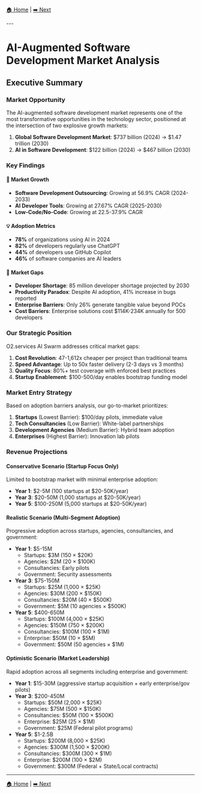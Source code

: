 [🏠 Home](../../README.md) | [➡️ Next](02-market-overview.md)

<link rel="stylesheet" href="../../assets/css/styles.css">
---

# AI-Augmented Software Development Market Analysis

## Executive Summary

### Market Opportunity

The AI-augmented software development market represents one of the most transformative opportunities in the technology sector, positioned at the intersection of two explosive growth markets:

1. **Global Software Development Market**: $737 billion (2024) → $1.47 trillion (2030)
2. **AI in Software Development**: $122 billion (2024) → $467 billion (2030)

### Key Findings

#### 🚀 Market Growth
- **Software Development Outsourcing**: Growing at 56.9% CAGR (2024-2033)
- **AI Developer Tools**: Growing at 27.67% CAGR (2025-2030)
- **Low-Code/No-Code**: Growing at 22.5-37.9% CAGR

#### 💡 Adoption Metrics
- **78%** of organizations using AI in 2024
- **82%** of developers regularly use ChatGPT
- **44%** of developers use GitHub Copilot
- **46%** of software companies are AI leaders

#### 🎯 Market Gaps
- **Developer Shortage**: 85 million developer shortage projected by 2030
- **Productivity Paradox**: Despite AI adoption, 41% increase in bugs reported
- **Enterprise Barriers**: Only 26% generate tangible value beyond POCs
- **Cost Barriers**: Enterprise solutions cost $114K-234K annually for 500 developers

### Our Strategic Position

O2.services AI Swarm addresses critical market gaps:

1. **Cost Revolution**: 47-1,612x cheaper per project than traditional teams
2. **Speed Advantage**: Up to 50x faster delivery (2-3 days vs 3 months)
3. **Quality Focus**: 80%+ test coverage with enforced best practices
4. **Startup Enablement**: $100-500/day enables bootstrap funding model

### Market Entry Strategy

Based on adoption barriers analysis, our go-to-market prioritizes:

1. **Startups** (Lowest Barrier): $100/day pilots, immediate value
2. **Tech Consultancies** (Low Barrier): White-label partnerships
3. **Development Agencies** (Medium Barrier): Hybrid team adoption
4. **Enterprises** (Highest Barrier): Innovation lab pilots

### Revenue Projections

#### Conservative Scenario (Startup Focus Only)
Limited to bootstrap market with minimal enterprise adoption:
- **Year 1**: $2-5M (100 startups at $20-50K/year)
- **Year 3**: $20-50M (1,000 startups at $20-50K/year)
- **Year 5**: $100-250M (5,000 startups at $20-50K/year)

#### Realistic Scenario (Multi-Segment Adoption)
Progressive adoption across startups, agencies, consultancies, and government:
- **Year 1**: $5-15M
  - Startups: $3M (150 × $20K)
  - Agencies: $2M (20 × $100K)
  - Consultancies: Early pilots
  - Government: Security assessments
- **Year 3**: $75-150M
  - Startups: $25M (1,000 × $25K)
  - Agencies: $30M (200 × $150K)
  - Consultancies: $20M (40 × $500K)
  - Government: $5M (10 agencies × $500K)
- **Year 5**: $400-650M
  - Startups: $100M (4,000 × $25K)
  - Agencies: $150M (750 × $200K)
  - Consultancies: $100M (100 × $1M)
  - Enterprise: $50M (10 × $5M)
  - Government: $50M (50 agencies × $1M)

#### Optimistic Scenario (Market Leadership)
Rapid adoption across all segments including enterprise and government:
- **Year 1**: $15-30M (aggressive startup acquisition + early enterprise/gov pilots)
- **Year 3**: $200-450M
  - Startups: $50M (2,000 × $25K)
  - Agencies: $75M (500 × $150K)
  - Consultancies: $50M (100 × $500K)
  - Enterprise: $25M (25 × $1M)
  - Government: $25M (Federal pilot programs)
- **Year 5**: $1-2.5B
  - Startups: $200M (8,000 × $25K)
  - Agencies: $300M (1,500 × $200K)
  - Consultancies: $300M (300 × $1M)
  - Enterprise: $200M (100 × $2M)
  - Government: $300M (Federal + State/Local contracts)

---

[🏠 Home](../../README.md) | [➡️ Next](02-market-overview.md)
